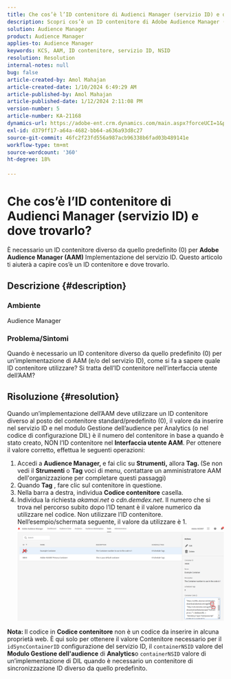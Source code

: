 ```yaml
---
title: Che cos’è l’ID contenitore di Audienci Manager (servizio ID) e dove trovarlo?
description: Scopri cos’è un ID contenitore di Adobe Audience Manager (servizio ID) e dove trovarlo. Segui i passaggi descritti in questo articolo.
solution: Audience Manager
product: Audience Manager
applies-to: Audience Manager
keywords: KCS, AAM, ID contenitore, servizio ID, NSID
resolution: Resolution
internal-notes: null
bug: false
article-created-by: Amol Mahajan
article-created-date: 1/10/2024 6:49:29 AM
article-published-by: Amol Mahajan
article-published-date: 1/12/2024 2:11:08 PM
version-number: 5
article-number: KA-21168
dynamics-url: https://adobe-ent.crm.dynamics.com/main.aspx?forceUCI=1&pagetype=entityrecord&etn=knowledgearticle&id=b1703163-84af-ee11-a569-6045bd006b3d
exl-id: d379ff17-a64a-4682-bb64-a636a93d8c27
source-git-commit: 46fc2f23fd556a987acb96338b6fad03b489141e
workflow-type: tm+mt
source-wordcount: '360'
ht-degree: 18%

---
```


# Che cos’è l’ID contenitore di Audienci Manager (servizio ID) e dove trovarlo?


È necessario un ID contenitore diverso da quello predefinito (0) per <b>Adobe Audience Manager (AAM)</b> Implementazione del servizio ID. Questo articolo ti aiuterà a capire cos’è un ID contenitore e dove trovarlo.

## Descrizione {#description}


### <b>Ambiente</b>

Audience Manager



### <b>Problema/Sintomi</b>

Quando è necessario un ID contenitore diverso da quello predefinito (0) per un’implementazione di AAM (e/o del servizio ID), come si fa a sapere quale ID contenitore utilizzare? Si tratta dell’ID contenitore nell’interfaccia utente dell’AAM?


## Risoluzione {#resolution}


Quando un’implementazione dell’AAM deve utilizzare un ID contenitore diverso al posto del contenitore standard/predefinito (0), il valore da inserire nel servizio ID e nel modulo Gestione dell’audience per Analytics (o nel codice di configurazione DIL) è il numero del contenitore in base a quando è stato creato, NON l’ID contenitore nel <b>Interfaccia utente AAM</b>. Per ottenere il valore corretto, effettua le seguenti operazioni:

1. Accedi a <b>Audience Manager, </b>e fai clic su <b>Strumenti,</b> allora <b>Tag. </b>(Se non vedi il <b>Strumenti</b> o <b>Tag</b> voci di menu, contattare un amministratore AAM dell&#39;organizzazione per completare questi passaggi)
2. Quando <b>Tag</b> , fare clic sul contenitore in questione.
3. Nella barra a destra, individua <b>Codice contenitore</b> casella.
4. Individua la richiesta *akamai.net* o *cdn.demdex.net*. Il numero che si trova nel percorso subito dopo l’ID tenant è il valore numerico da utilizzare nel codice. Non utilizzare l’ID contenitore. Nell’esempio/schermata seguente, il valore da utilizzare è 1.    ![](assets/4768ad75-347c-ed11-81ac-6045bd006a22.png)


<b>Nota: </b>Il codice in <b>Codice contenitore</b> non è un codice da inserire in alcuna proprietà web. È qui solo per ottenere il valore Contenitore necessario per il `idSyncContainerID` configurazione del servizio ID, il `containerNSID` valore del <b>Modulo Gestione dell&#39;audience</b> di <b>Analytics</b>o `containerNSID` valore di un’implementazione di DIL quando è necessario un contenitore di sincronizzazione ID diverso da quello predefinito.

<b> </b>
